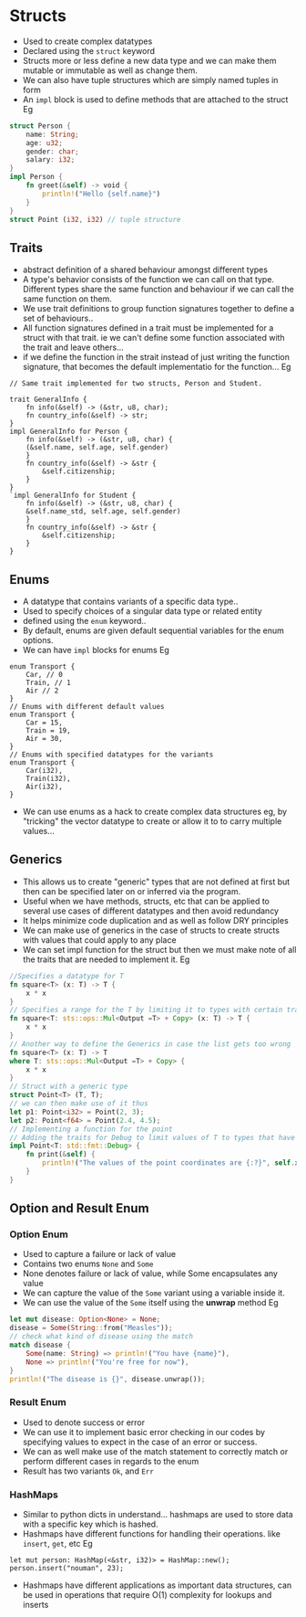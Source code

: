 # Structs

* Used to create complex datatypes
* Declared using the `struct` keyword
* Structs more or less define a new data type and we can make them mutable or immutable as well as change them.
* We can also have tuple structures which are simply named tuples in form
* An `impl` block is used to define methods that are attached to the struct
Eg 
```rust
struct Person {
    name: String;
    age: u32;
    gender: char;
    salary: i32;
}
impl Person {
    fn greet(&self) -> void {
        println!("Hello {self.name}")
    }
}
struct Point (i32, i32) // tuple structure
```

## Traits
* abstract definition of a shared behaviour amongst different types
* A type's behavior consists of the function we can call on that type. Different types share the same function and behaviour if we can call the same function on them. 
* We use trait definitions to group function signatures together to define a set of behaviours..
* All function signatures defined in a trait must be implemented for a struct with that trait. ie we can't define some function associated with the trait and leave others...
* if we define the function in the strait instead of just writing the function signature, that becomes the default implementatio for the function...
Eg 
```
// Same trait implemented for two structs, Person and Student.

trait GeneralInfo {
    fn info(&self) -> (&str, u8, char);
    fn country_info(&self) -> str;
}
impl GeneralInfo for Person {
    fn info(&self) -> (&str, u8, char) {
    (&self.name, self.age, self.gender)
    }
    fn country_info(&self) -> &str {
        &self.citizenship;
    }
}
`impl GeneralInfo for Student {
    fn info(&self) -> (&str, u8, char) {
    &self.name_std, self.age, self.gender)
    }
    fn country_info(&self) -> &str {
        &self.citizenship;
    }
}
```

## Enums

* A datatype that contains variants of a specific data type..
* Used to specify choices of a singular data type or related entity
* defined using the `enum` keyword..
* By default, enums are given default sequential variables for the enum options.
* We can have `impl` blocks for enums
Eg 
```
enum Transport {
    Car, // 0
    Train, // 1
    Air // 2
}
// Enums with different default values
enum Transport {
    Car = 15,
    Train = 19,
    Air = 30,
}
// Enums with specified datatypes for the variants
enum Transport {
    Car(i32),
    Train(i32),
    Air(i32),
}
```
* We can use enums as a hack to create complex data structures eg, by "tricking" the vector datatype to create or allow it to to carry multiple values...


## Generics

* This allows us to create "generic" types that are not defined at first but then can be specified later on or inferred via the program.
* Useful when we have methods, structs, etc that can be applied to several use cases of different datatypes and then avoid redundancy
* It helps minimize code duplication and as well as follow DRY principles
* We can make use of generics in the case of structs to create structs with values that could apply to any place
* We can set impl function for the struct but then we must make note of all the traits that are needed to implement it.
Eg 
```rust
//Specifies a datatype for T
fn square<T> (x: T) -> T {
    x * x
}
// Specifies a range for the T by limiting it to types with certain traits, in this case the multiplication and copy trait
fn square<T: sts::ops::Mul<Output =T> + Copy> (x: T) -> T {
    x * x
}
// Another way to define the Generics in case the list gets too wrong
fn square<T> (x: T) -> T
where T: sts::ops::Mul<Output =T> + Copy> {
    x * x
}
// Struct with a generic type
struct Point<T> (T, T);
// we can then make use of it thus
let p1: Point<i32> = Point(2, 3);
let p2: Point<f64> = Point(2.4, 4.5);
// Implementing a function for the point
// Adding the traits for Debug to limit values of T to types that have implemented the Debug trait
impl Point<T: std::fmt::Debug> {
    fn print(&self) {
        println!("The values of the point coordinates are {:?}", self.x)
    }
}
```

## Option and Result Enum
### Option Enum
* Used to capture a failure or lack of value
* Contains two enums `None` and `Some`
* None denotes failure or lack of value, while Some encapsulates any value
* We can capture the value of the `Some` variant using a variable inside it.
* We can use the value of the `Some` itself using the **unwrap** method
Eg
```rust
let mut disease: Option<None> = None;
disease = Some(String::from("Measles"));
// check what kind of disease using the match
match disease {
    Some(name: String) => println!("You have {name}"),
    None => println!("You're free for now"),
}
println!("The disease is {}", disease.unwrap());
```

### Result Enum
* Used to denote success or error
* We can use it to implement basic error checking in our codes by specifying values to expect in the case of an error or success.
* We can as well make use of the match statement to correctly match or perform different cases in regards to the enum
* Result has two variants `Ok`, and `Err`

### HashMaps

* Similar to python dicts in understand... hashmaps are used to store data with a specific key which is hashed. 
* Hashmaps have different functions for handling their operations. like `insert`, `get`, etc
Eg
```
let mut person: HashMap(<&str, i32)> = HashMap::new();
person.insert("nouman", 23);
```
* Hashmaps have different applications as important data structures, can be used in operations that require O(1) complexity for lookups and inserts
